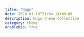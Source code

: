 ```yaml
---
title: "Hugo"
date: 2020-01-19T21:04:11+09:00
description: Hugo theme collection
category: theme
enableBio: true
---
```


